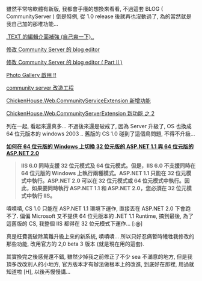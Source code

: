 雖然平常啥軟體有新版, 我都會手癢的想換來看看, 不過這套 BLOG ( CommunityServer ) 倒是特例, 從 1.0 release 後就再也沒動過了, 為的當然就是我自己加的那堆功能...

<!--more-->

[.TEXT 的編輯介面補強 (自己爽一下)..](/post/TEXT-e79a84e7b7a8e8bcafe4bb8be99da2e8a39ce5bcb7-(e887aae5b7b1e788bde4b880e4b88b).aspx)

[修改 Community Server 的 blog editor](/post/e4bfaee694b9-Community-Server-e79a84-blog-editor.aspx)

[修改 Community Server 的 blog editor ( Part II )](/post/e4bfaee694b9-Community-Server-e79a84-blog-editor-(-Part-II-).aspx)

[Photo Gallery 啟用 !!](/post/Photo-Gallery-e5959fe794a8-!!.aspx)

[community server 改造工程](/post/community-server-e694b9e980a0e5b7a5e7a88b.aspx)

[ChickenHouse.Web.CommunityServiceExtension 新增功能](/post/ChickenHouseWebCommunityServiceExtension-e696b0e5a29ee58a9fe883bd.aspx)

[ChickenHouse.Web.CommunityServerExtension 新功能 之 2](/post/ChickenHouseWebCommunityServerExtension-e696b0e58a9fe883bd-e4b98b-2.aspx)

列在一起, 看起來還真多... 不過後來還是破戒了, 因為 Server 升級了, OS 也換成 64 位元版本的 windows 2003 .. 舊版的 CS 1.0 碰到了這個鳥問題, 不得不升級...

[**如何在 64 位元版的 Windows 上切換 32 位元版的 ASP.NET 1.1 與 64 位元版的 ASP.NET 2.0**](http://support.microsoft.com/kb/894435/zh-tw)

> **IIS 6.0 同時支援 32 位元模式及 64 位元模式。但是，IIS 6.0 不支援同時在 64 位元版的 Windows 上執行兩種模式。ASP.NET 1.1 只能在 32 位元模式中執行。ASP.NET 2.0 可以在 32 位元模式或 64 位元模式中執行。因此，如果要同時執行 ASP.NET 1.1 和 ASP.NET 2.0，您必須在 32 位元模式中執行 IIS。**

嘖嘖嘖, CS 1.0 只能在 ASP.NET 1.1 環境下運作, 直接丟在 ASP.NET 2.0 下會跑不了. 偏偏 Microsoft 又不提供 64 位元版本的 .NET 1.1 Runtime, 搞到最後, 為了這舊版的 CS, 我整個 IIS 都得在 32 位元模式下運作... [:@]

真是枉費我破除萬難升級上來的新系統, 嘖嘖嘖... 所以只好忍痛暫時犧牲我修改的那些功能, 改用官方的 2,0 beta 3 版本 (就是現在用的這套).

其實換完之後感覺還不錯, 雖然少掉我之前修正了不少 sea 不滿意的地方, 但是我頂多改改別人的小地方, 官方版本才有辦法做根本上的改進, 到底好在那裡, 用過就知道啦 [H], 以後再慢慢講...